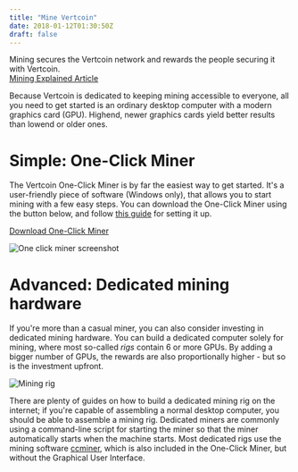 ```yaml
---
title: "Mine Vertcoin"
date: 2018-01-12T01:30:50Z
draft: false
---
```



Mining secures the Vertcoin network and rewards the people securing it with Vertcoin.<br>
[Mining Explained Article](/whatismining)

Because Vertcoin is dedicated to keeping mining accessible to everyone, all you need to get started is an ordinary desktop computer with a modern graphics card (GPU). Highend, newer graphics cards yield better results than lowend or older ones. 

# Simple: One-Click Miner

The Vertcoin One-Click Miner is by far the easiest way to get started. It's a user-friendly piece of software (Windows only), that allows you to start mining with a few easy steps. You can download the One-Click Miner using the button below, and follow <a href="https://medium.com/vertcoin-blog/updated-vertcoin-one-click-miner-ocm-setup-b7052a4664c9" target="_blank">this guide</a> for setting it up.

<a href="https://github.com/vertcoin/One-Click-Miner/releases" target="_blank">Download One-Click Miner</a>

![One click miner screenshot](/images/oneclickminer.png)

# Advanced: Dedicated mining hardware

If you're more than a casual miner, you can also consider investing in dedicated mining hardware. You can build a dedicated computer solely for mining, where most so-called _rigs_ contain 6 or more GPUs. By adding a bigger number of GPUs, the rewards are also proportionally higher - but so is the investment upfront. 

![Mining rig](/images/miningrig.jpg)

There are plenty of guides on how to build a dedicated mining rig on the internet; if you're capable of assembling a normal desktop computer, you should be able to assemble a mining rig. Dedicated miners are commonly using a command-line script for starting the miner so that the miner automatically starts when the machine starts. Most dedicated rigs use the mining software <a href="https://github.com/tpruvot/ccminer" target="_blank">ccminer</a>, which is also included in the One-Click Miner, but without the Graphical User Interface.


